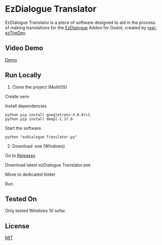 # EzDialogue Translator

EzDialogue Translator is a piece of software designed to aid in the process of making translations for the [EzDialogue](https://github.com/real-ezTheDev/GodotEzDialoguePlugin) Addon for Godot, created by [real-ezTheDev](https://github.com/real-ezTheDev)

## Video Demo
[Demo](https://youtu.be/hpDK0ubgzfc)
## Run Locally

1. Clone the project (MultiOS)

Create venv

Install dependencies

```
python pip install googletrans-4.0.0rc1
python pip install deepl-1.17.0
```

Start the software

```
python "ezDialogue Translator.py"
```

2. Download .exe (Windows)

Go to [Releases](https://github.com/SeanKR-IRE/ezDialogueTranslator/releases)

Download latest ezDialogue Translator.exe

Move to dedicated folder

Run.
## Tested On

Only tested Windows 10 sofar.
## License

[MIT](https://choosealicense.com/licenses/mit/)
